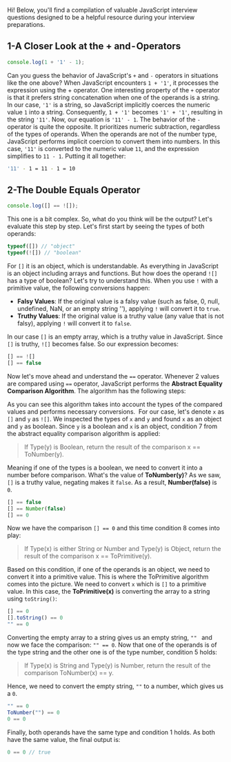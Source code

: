 Hi! Below, you'll find a compilation of valuable JavaScript interview questions designed to be a helpful resource during your interview preparations.

## 1-A Closer Look at the + and - Operators
```js
console.log(1 + '1' - 1);
```

Can you guess the behavior of JavaScript's `+` and `-` operators in situations like the one above?
When JavaScript encounters `1 + '1'`, it processes the expression using the + operator. One interesting property of the `+` operator is that it prefers string concatenation when one of the operands is a string. In our case, `'1'` is a string, so JavaScript implicitly coerces the numeric value `1` into a string. Consequently, `1 + '1'` becomes `'1' + '1'`, resulting in the string `'11'`.
Now, our equation is `'11' - 1`. The behavior of the `-` operator is quite the opposite. It prioritizes numeric subtraction, regardless of the types of operands. When the operands are not of the number type, JavaScript performs implicit coercion to convert them into numbers. In this case, `'11'` is converted to the numeric value `11`, and the expression simplifies to `11 - 1`.
Putting it all together:
```bash
'11' - 1 = 11 - 1 = 10
```

## 2-The Double Equals Operator
```js
console.log([] == ![]);
```

This one is a bit complex. So, what do you think will be the output? Let's evaluate this step by step. Let's first start by seeing the types of both operands:
```js
typeof([]) // "object"
typeof(![]) // "boolean"
```

For `[]` it is an object, which is understandable. As everything in JavaScript is an object including arrays and functions. But how does the operand `![]` has a type of boolean? Let's try to understand this. When you use `!` with a primitive value, the following conversions happen:
- **Falsy Values**: If the original value is a falsy value (such as false, 0, null, undefined, NaN, or an empty string ''), applying `!` will convert it to `true`.
- **Truthy Values**: If the original value is a truthy value (any value that is not falsy), applying `!` will convert it to `false`.

In our case `[]` is an empty array, which is a truthy value in JavaScript. Since `[]` is truthy, `![]` becomes false. So our expression becomes:

```js
[] == ![]
[] == false
```

Now let's move ahead and understand the `==` operator. Whenever 2 values are compared using `==` operator, JavaScript performs the **Abstract Equality Comparison Algorithm**. The algorithm has the following steps:
<INSERT IMAGE>

As you can see this algorithm takes into account the types of the compared values and performs necessary conversions. 
For our case, let's denote `x` as `[]` and `y` as `![]`. We inspected the types of `x` and `y` and found `x` as an object and `y` as boolean. Since `y` is a boolean and `x` is an object, condition 7 from the abstract equality comparison algorithm is applied:
> If Type(y) is Boolean, return the result of the comparison x == ToNumber(y).

Meaning if one of the types is a boolean, we need to convert it into a number before comparison. What's the value of **ToNumber(y)**? As we saw, `[]` is a truthy value, negating makes it `false`. As a result, **Number(false)** is `0`. 
```js
[] == false
[] == Number(false)
[] == 0
```

Now we have the comparison `[] == 0` and this time condition 8 comes into play:
> If Type(x) is either String or Number and Type(y) is Object, return the result of the comparison x == ToPrimitive(y).

Based on this condition, if one of the operands is an object, we need to convert it into a primitive value. This is where the ToPrimitive algorithm comes into the picture. We need to convert `x` which is `[]` to a primitive value. In this case, the **ToPrimitive(x)** is converting the array to a string using `toString()`:
```js
[] == 0
[].toString() == 0
"" == 0
```

Converting the empty array to a string gives us an empty string, `"" ` and now we face the comparison: `"" == 0`.
Now that one of the operands is of the type string and the other one is of the type number,  condition 5 holds:
> If Type(x) is String and Type(y) is Number, return the result of the comparison ToNumber(x) == y.

Hence, we need to convert the empty string, `""` to a number, which gives us a `0`.

```js
"" == 0
ToNumber("") == 0
0 == 0
```

Finally, both operands have the same type and condition 1 holds. As both have the same value, the final output is: 
```js
0 == 0 // true
```
